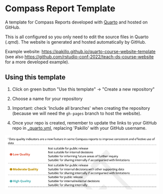 # Compass Report Template

A template for Compass Reports developed with [Quarto](https://quarto.org) and hosted on GitHub.

This is all configured so you only need to edit the source files in Quarto (.qmd). The website is generated and hosted automatically by GitHub.

Example website: https://pakillo.github.io/quarto-course-website-template (see also https://github.com/rstudio-conf-2022/teach-ds-course-website for a more developed example).

## Using this template

1.  Click on green button "Use this template" -\> "Create a new repository"

2.  Choose a name for your repository

3.  Important: check 'Include all branches' when creating the repository (because we will need the `gh-pages` branch to host the website).

4.  Once your repo is created, remember to update the links to your GitHub repo in [\_quarto.yml](_quarto.yml), replacing 'Pakillo' with your GitHub username.

![](images/dataquality_legend.png)

